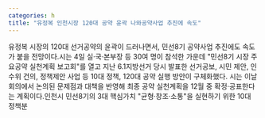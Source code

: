 ```yaml
---
categories: h
title: "유정복 인천시장 120대 공약 윤곽 나와공약사업 추진에 속도"
---
```

유정복 시장의 120대 선거공약의 윤곽이 드러나면서, 민선8기 공약사업 추진에도 속도가 붙을 전망이다.시는 4일 실·국·본부장 등 30여 명이 참석한 가운데 "민선8기 시장 주요공약 실천계획 보고회"를 열고 지난 6.1지방선거 당시 발표한 선거공보, 시민 제안, 인수위 건의, 정책제안 사업 등 10대 정책, 120대 공약 실행 방안이 구체화했다. 시는 이날 회의에서 논의된 문제점과 대책을 반영해 최종 공약 실천계획을 12월 중 확정·공표한다는 계획이다.인천시 민선8기의 3대 핵심가치 "균형·창조·소통"을 실현하기 위한 10대 정책분